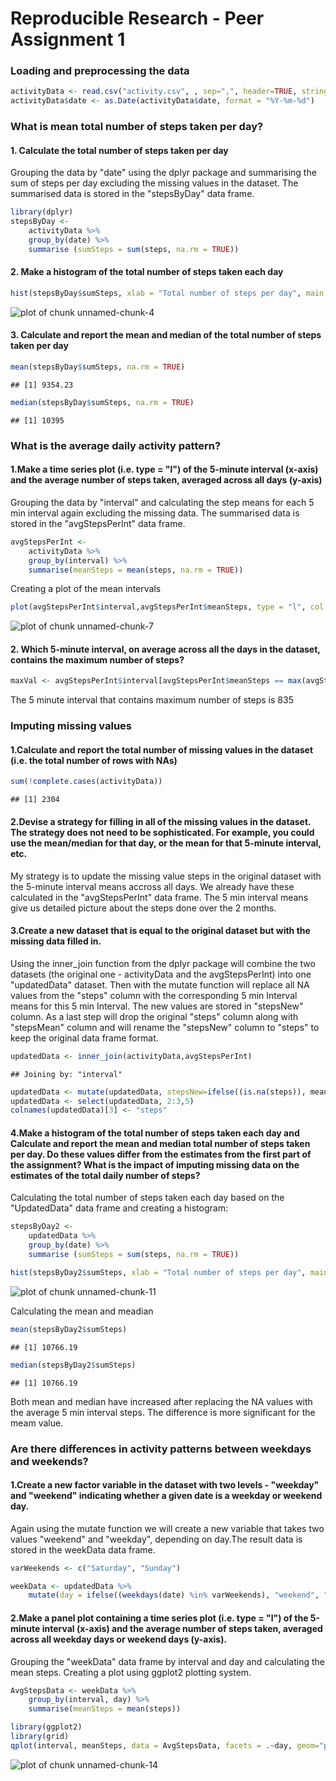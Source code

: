 Reproducible Research - Peer Assignment 1
===================================================

### Loading and preprocessing the data



```r
activityData <- read.csv("activity.csv", , sep=",", header=TRUE, stringsAsFactors = FALSE)
activityData$date <- as.Date(activityData$date, format = "%Y-%m-%d")
```

### What is mean total number of steps taken per day?
#### 1. Calculate the total number of steps taken per day 

Grouping the data by "date"  using the dplyr package and summarising the sum of steps per day excluding the missing values in the dataset. The summarised data is stored in the "stepsByDay" data frame.


```r
library(dplyr)
stepsByDay <- 
    activityData %>%
    group_by(date) %>%
    summarise (sumSteps = sum(steps, na.rm = TRUE))
```
#### 2. Make a histogram of the total number of steps taken each day

```r
hist(stepsByDay$sumSteps, xlab = "Total number of steps per day", main = "Steps per day histogram", col = "#2B60DE")
```

![plot of chunk unnamed-chunk-4](figure/unnamed-chunk-4-1.png) 

#### 3. Calculate and report the mean and median of the total number of steps taken per day


```r
mean(stepsByDay$sumSteps, na.rm = TRUE)
```

```
## [1] 9354.23
```

```r
median(stepsByDay$sumSteps, na.rm = TRUE)
```

```
## [1] 10395
```
### What is the average daily activity pattern?
#### 1.Make a time series plot (i.e. type = "l") of the 5-minute interval (x-axis) and the average number of steps taken, averaged across all days (y-axis)

Grouping the data by "interval" and calculating the step means for each 5 min interval again excluding the missing data. The summarised data is stored in the "avgStepsPerInt" data frame.


```r
avgStepsPerInt <- 
    activityData %>%
    group_by(interval) %>%
    summarise(meanSteps = mean(steps, na.rm = TRUE))
```

Creating a plot of the mean intervals


```r
plot(avgStepsPerInt$interval,avgStepsPerInt$meanSteps, type = "l", col = "#347C2C", lwd = "2", xlab = "5 min Intervals", ylab = "Average steps", main = "Average steps per interval")
```

![plot of chunk unnamed-chunk-7](figure/unnamed-chunk-7-1.png) 

#### 2. Which 5-minute interval, on average across all the days in the dataset, contains the maximum number of steps?


```r
maxVal <- avgStepsPerInt$interval[avgStepsPerInt$meanSteps == max(avgStepsPerInt$meanSteps)]
```

The 5 minute interval that contains maximum number of steps is 835

### Imputing missing values

#### 1.Calculate and report the total number of missing values in the dataset (i.e. the total number of rows with NAs)


```r
sum(!complete.cases(activityData))
```

```
## [1] 2304
```
#### 2.Devise a strategy for filling in all of the missing values in the dataset. The strategy does not need to be sophisticated. For example, you could use the mean/median for that day, or the mean for that 5-minute interval, etc.

My strategy is to update the missing value steps in the original dataset with the 5-minute interval means accross all days. We already have these calculated in the "avgStepsPerInt" data frame. The 5 min interval means give us detailed picture about the steps done over the 2 months. 

#### 3.Create a new dataset that is equal to the original dataset but with the missing data filled in.

Using the inner_join function from the dplyr package will combine the two datasets (the original one - activityData and the avgStepsPerInt) into one "updatedData" dataset. Then with the mutate function will replace all NA values from the "steps" column with the corresponding 5 min Interval means for this 5 min Interval. The new values are stored in "stepsNew" column.  As a last step will drop the original "steps" column along with "stepsMean" column and will rename the "stepsNew" column to "steps" to keep the original data frame format.


```r
updatedData <- inner_join(activityData,avgStepsPerInt)
```

```
## Joining by: "interval"
```

```r
updatedData <- mutate(updatedData, stepsNew=ifelse((is.na(steps)), meanSteps, steps))
updatedData <- select(updatedData, 2:3,5)
colnames(updatedData)[3] <- "steps"
```
#### 4.Make a histogram of the total number of steps taken each day and Calculate and report the mean and median total number of steps taken per day. Do these values differ from the estimates from the first part of the assignment? What is the impact of imputing missing data on the estimates of the total daily number of steps?

Calculating the total number of steps taken each day based on the "UpdatedData" data frame and creating a histogram:


```r
stepsByDay2 <- 
    updatedData %>%
    group_by(date) %>%
    summarise (sumSteps = sum(steps, na.rm = TRUE))

hist(stepsByDay2$sumSteps, xlab = "Total number of steps per day", main = "Steps per day histogram", col = "#2B60DE")
```

![plot of chunk unnamed-chunk-11](figure/unnamed-chunk-11-1.png) 

Calculating the mean and meadian


```r
mean(stepsByDay2$sumSteps)
```

```
## [1] 10766.19
```

```r
median(stepsByDay2$sumSteps)
```

```
## [1] 10766.19
```

Both mean and median have increased after replacing the NA values with the average 5 min interval steps. The difference is more significant for the meam value. 

### Are there differences in activity patterns between weekdays and weekends?

#### 1.Create a new factor variable in the dataset with two levels - "weekday" and "weekend" indicating whether a given date is a weekday or weekend day.

Again using the mutate function we will create a new variable that takes two values "weekend" and "weekday", depending on day.The result data is stored in the weekData data frame.


```r
varWeekends <- c("Saturday", "Sunday")

weekData <- updatedData %>%
    mutate(day = ifelse((weekdays(date) %in% varWeekends), "weekend", "weekday"))
```

#### 2.Make a panel plot containing a time series plot (i.e. type = "l") of the 5-minute interval (x-axis) and the average number of steps taken, averaged across all weekday days or weekend days (y-axis). 

Grouping the "weekData" data frame by interval and day and calculating the mean steps. Creating a plot using ggplot2 plotting system.


```r
AvgStepsData <- weekData %>%
    group_by(interval, day) %>%
    summarise(meanSteps = mean(steps))

library(ggplot2)
library(grid)
qplot(interval, meanSteps, data = AvgStepsData, facets = .~day, geom="path", xlab="Intervals", ylab="Average Steps", main="Average Steps per Intervals") + facet_wrap(~day, nrow=2, ncol=1)
```

![plot of chunk unnamed-chunk-14](figure/unnamed-chunk-14-1.png) 
